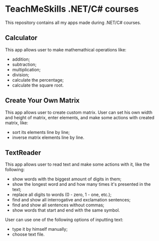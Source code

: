 # TeachMeSkills .NET/C# courses
This repository contains all my apps made during .NET/C# courses.

## Calculator
This app allows user to make mathemathical operations like:
* addition; 
* subtraction;
* multiplication;
* division;
* calculate the percentage;
* calculate the square root.

## Create Your Own Matrix
This app allows user to create custom matrix.
User can set his own width and height of matrix, enter elements, and make some actions with created matrix, like:
* sort its elements line by line;
* inverse matrix elements line by line.

## TextReader
This app allows user to read text and make some actions with it, like the following:
* show words with the biggest amount of digits in them;
* show the longest word and and how many times it's presented in the text;
* replace all digits to words (0 - zero, 1 - one, etc.);
* find and show all interrogative and exclamation sentences;
* find and show all sentences without commas;
* show words that start and end with the same symbol.

User can use one of the following options of inputting text:
* type it by himself manually;
* choose text file.